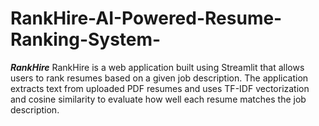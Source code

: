# RankHire-AI-Powered-Resume-Ranking-System-
***RankHire*** RankHire is a web application built using Streamlit that allows users to rank resumes based on a given job description. The application extracts text from uploaded PDF resumes and uses TF-IDF vectorization and cosine similarity to evaluate how well each resume matches the job description.
